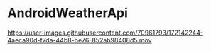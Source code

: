 # AndroidWeatherApi

https://user-images.githubusercontent.com/70961793/172142244-4aeca90d-f7da-44b8-be76-852ab98408d5.mov

